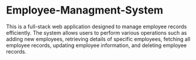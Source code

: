 # Employee-Managment-System
This is a full-stack web application designed to manage employee records efficiently. The system allows users to perform various operations such as adding new employees, retrieving details of specific employees, fetching all employee records, updating employee information, and deleting employee records.

